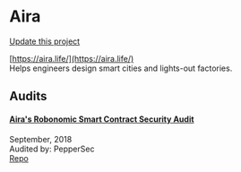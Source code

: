 
# Aira

[Update this project](https://github.com/ConsenSys/blockchainSecurityDB/edit/master/projects/aira.json)
  
[https://aira.life/](https://aira.life/)<br>
Helps engineers design smart cities and lights-out factories.


## Audits



#### [Aira's Robonomic Smart Contract Security Audit](https://github.com/peppersec/public-audit-reports/blob/master/reports_pdf/Aira-Robonomic-audit-report.pdf)

September, 2018<br>
Audited by: PepperSec<br>
[Repo](https://github.com/airalab/robonomics)<br>
      

  



